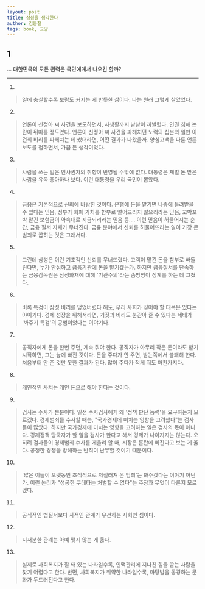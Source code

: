 ```yaml
---
layout: post
title: 삼성을 생각한다
author: 김용철
tags: book, 교양
---
```


## 1
... 대한민국의 모든 권력은 국민에게서 나오긴 할까?

----

1. 
> 일에 충실할수록 보람도 커지는 게 반듯한 삶이다. 나는 원래 그렇게 살았었다.
 
2. 
> 언론이 신정아 씨 사건을 보도하면서, 사생활까지 낱낱이 까발렸다. 인권 침해 논란이 뒤따를 정도였다. 언론이 신정아 씨 사건을 파헤치던 노력의 십분의 일만 이건희 비리를 파헤치는 데 썼더라면, 어떤 결과가 나왔을까. 양심고백을 다룬 언론 보도를 접하면서, 가끔 든 생각이었다.

3. 
> 사람을 쓰는 일은 인사권자의 취향이 반영될 수밖에 없다. 대통령은 재벌 돈 받은 사람을 유독 좋아하나 보다. 이런 대통령을 우리 국민이 뽑았다.

4. 
> 금융은 기본적으로 신뢰에 바탕한 것이다. 은행에 돈을 맡기면 나중에 돌려받을 수 있다는 믿음, 정부가 화폐 가치를 함부로 떨어뜨리지 않으리라는 믿음, 꼬박꼬박 맡긴 보험금이 약속대로 지금되리라는 믿음 등.... 이런 믿음이 허물어지는 순간, 금융 질서 자체가 무너진다. 금융 분야에서 신뢰를 허물어뜨리는 일이 가장 큰 범죄로 꼽히는 것은 그래서다.

5. 
> 그런데 삼성은 이런 기초적인 신뢰를 무너뜨렸다. 고객이 맡긴 돈을 함부로 빼돌린다면, 누가 안심하고 금융기관에 돈을 맡기겠는가. 하지만 금융질서를 단속하는 금융감독원은 삼성화재에 대해 '기관주의'라는 솜방망이 징계를 하는 데 그쳤다.

6. 
> 비록 특검이 삼성 비리를 덮었버렸다 해도, 우리 사회가 짚어야 할 대목은 있다는 야이기다. 경제 성장을 위해서라면, 거짓과 비리도 눈감아 줄 수 있다는 세태가 '봐주기 특검'의 공범이었다는 이야기다.

7. 
> 공직자에게 돈을 한번 주면, 계속 줘야 한다. 공직자가 아무리 작은 돈이라도 받기 시작하면, 그는 늪에 빠진 것이다. 돈을 주다가 안 주면, 받는쪽에서 불쾌해 한다. 처음부터 안 준 것만 못한 결과가 된다. 많이 주다가 적게 줘도 마찬가지다.

8. 
> 개인적인 사치는 개인 돈으로 해야 한다는 것이다.
 
9. 
> 검사는 수사가 본분이다. 일선 수사검사에게 왜 '정책 판단 능력'을 요구하는지 모르겠다. 경제범죄를 수사할 때는, "국가경제에 미치는 영향을 고려했다"는 검사들이 많았다. 하지만 국가경제에 미치는 영향을 고려하는 일은 검사의 몫이 아니다. 경제정책 당국자가 할 일을 검사가 한다고 해서 경제가 나아지지는 않는다. 오히려 검사들이 경제범죄 수사를 게을리 할 때, 시장은 혼란에 빠진다고 보는 게 옳다. 공정한 경쟁을 방해하는 반칙이 난무할 것이기 때문이다.
 
10. 
> '많은 이들이 오랫동안 조직적으로 저질러져 온 범죄'는 봐주겠다는 이야기 아닌가. 이런 논리가 "성공한 쿠데타는 처벌할 수 없다"는 주장과 무엇이 다른지 모르겠다.
 
11. 
> 공식적인 법질서보다 사적인 관계가 우선하는 사회인 셈이다.

12. 
> 지저분한 관계는 아예 맺지 않는 게 옳다.

13. 
> 실제로 사회복지가 잘 돼 있는 나라일수록, 인맥관리에 지나친 힘을 쏟는 사람을 찾기 어렵다고 한다. 반면, 사회복지가 취약한 나라일수록, 마당발을 동경하는 문화가 두드러진다고 한다.
